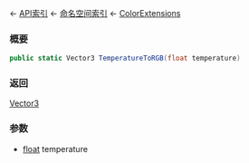 ← [API索引](Api-Index) ← [命名空间索引](Namespace-Index) ← [ColorExtensions](VRageMath.ColorExtensions)

### 概要

```csharp
public static Vector3 TemperatureToRGB(float temperature)
```

### 返回

[Vector3](VRageMath.Vector3)

### 参数

* [float](https://docs.microsoft.com/en-us/dotnet/api/System.Single?view=netframework-4.6) temperature
